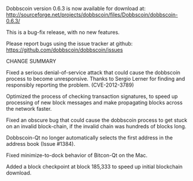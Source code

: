 Dobbscoin version 0.6.3 is now available for download at:
  http://sourceforge.net/projects/dobbscoin/files/Dobbscoin/dobbscoin-0.6.3/

This is a bug-fix release, with no new features.

Please report bugs using the issue tracker at github:
  https://github.com/dobbscoin/dobbscoin/issues

CHANGE SUMMARY

Fixed a serious denial-of-service attack that could cause the
dobbscoin process to become unresponsive. Thanks to Sergio Lerner
for finding and responsibly reporting the problem. (CVE-2012-3789)

Optimized the process of checking transaction signatures, to
speed up processing of new block messages and make propagating
blocks across the network faster.

Fixed an obscure bug that could cause the dobbscoin process to get
stuck on an invalid block-chain, if the invalid chain was
hundreds of blocks long.

Dobbscoin-Qt no longer automatically selects the first address
in the address book (Issue #1384).

Fixed minimize-to-dock behavior of Bitcon-Qt on the Mac.

Added a block checkpoint at block 185,333 to speed up initial
blockchain download.
